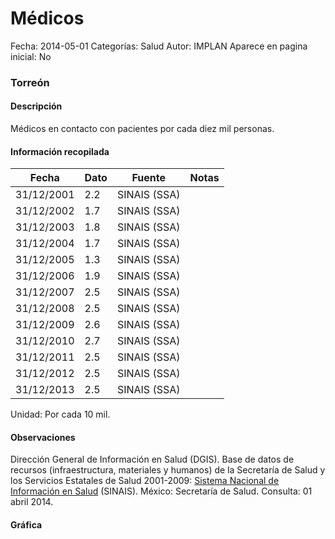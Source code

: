 Médicos
=====

Fecha: 2014-05-01
Categorías: Salud
Autor: IMPLAN
Aparece en pagina inicial: No

### Torreón

#### Descripción

Médicos en contacto con pacientes por cada diez mil personas.

<!-- break -->

#### Información recopilada

<table class="table table-hover table-bordered matriz">
  <thead>
    <tr><th>Fecha</th><th>Dato</th><th>Fuente</th><th>Notas</th></tr>
  </thead>
  <tbody>
    <tr><td class="centrado">31/12/2001</td><td class="derecha">2.2</td><td>SINAIS (SSA)</td><td></td></tr>
    <tr><td class="centrado">31/12/2002</td><td class="derecha">1.7</td><td>SINAIS (SSA)</td><td></td></tr>
    <tr><td class="centrado">31/12/2003</td><td class="derecha">1.8</td><td>SINAIS (SSA)</td><td></td></tr>
    <tr><td class="centrado">31/12/2004</td><td class="derecha">1.7</td><td>SINAIS (SSA)</td><td></td></tr>
    <tr><td class="centrado">31/12/2005</td><td class="derecha">1.3</td><td>SINAIS (SSA)</td><td></td></tr>
    <tr><td class="centrado">31/12/2006</td><td class="derecha">1.9</td><td>SINAIS (SSA)</td><td></td></tr>
    <tr><td class="centrado">31/12/2007</td><td class="derecha">2.5</td><td>SINAIS (SSA)</td><td></td></tr>
    <tr><td class="centrado">31/12/2008</td><td class="derecha">2.5</td><td>SINAIS (SSA)</td><td></td></tr>
    <tr><td class="centrado">31/12/2009</td><td class="derecha">2.6</td><td>SINAIS (SSA)</td><td></td></tr>
    <tr><td class="centrado">31/12/2010</td><td class="derecha">2.7</td><td>SINAIS (SSA)</td><td></td></tr>
    <tr><td class="centrado">31/12/2011</td><td class="derecha">2.5</td><td>SINAIS (SSA)</td><td></td></tr>
    <tr><td class="centrado">31/12/2012</td><td class="derecha">2.5</td><td>SINAIS (SSA)</td><td></td></tr>
    <tr><td class="centrado">31/12/2013</td><td class="derecha">2.5</td><td>SINAIS (SSA)</td><td></td></tr>
  </tbody>
</table>

Unidad: Por cada 10 mil.

#### Observaciones

Dirección General de Información en Salud (DGIS). Base de datos de recursos (infraestructura, materiales y humanos) de la Secretaría de Salud y los Servicios Estatales de Salud 2001-2009: [Sistema Nacional de Información en Salud](http://www.sinais.salud.gob.mx) (SINAIS). México: Secretaría de Salud. Consulta: 01 abril 2014.

#### Gráfica

<div id="Morriswarrrwbb" class="grafica"></div>
<script>
new Morris.Line({
element: 'Morriswarrrwbb',
data: [{ fecha: '2001-12-31', dato: 2.2000 },{ fecha: '2002-12-31', dato: 1.7000 },{ fecha: '2003-12-31', dato: 1.8000 },{ fecha: '2004-12-31', dato: 1.7000 },{ fecha: '2005-12-31', dato: 1.3000 },{ fecha: '2006-12-31', dato: 1.9000 },{ fecha: '2007-12-31', dato: 2.5000 },{ fecha: '2008-12-31', dato: 2.5000 },{ fecha: '2009-12-31', dato: 2.6000 },{ fecha: '2010-12-31', dato: 2.7000 },{ fecha: '2011-12-31', dato: 2.5000 },{ fecha: '2012-12-31', dato: 2.5000 },{ fecha: '2013-12-31', dato: 2.5000 }],
xkey: 'fecha',
ykeys: ['dato'],
labels: ['Dato'],
lineColors: ['#FF5B02'],
xLabelFormat: function(d) { return d.getDate()+'/'+(d.getMonth()+1)+'/'+d.getFullYear(); },
dateFormat: function(ts) { var d = new Date(ts); return d.getDate() + '/' + (d.getMonth() + 1) + '/' + d.getFullYear(); }
});
</script>
